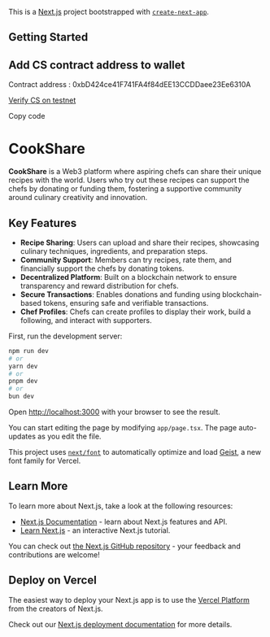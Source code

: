 This is a [Next.js](https://nextjs.org) project bootstrapped with [`create-next-app`](https://nextjs.org/docs/app/api-reference/cli/create-next-app).

## Getting Started

## Add CS contract address to wallet

Contract address : 0xbD424ce41F741FA4f84dEE13CCDDaee23Ee6310A

[Verify CS on testnet](https://testnet.aiascan.com/token/0xbD424ce41F741FA4f84dEE13CCDDaee23Ee6310A)

Copy code
# CookShare

**CookShare** is a Web3 platform where aspiring chefs can share their unique recipes with the world. Users who try out these recipes can support the chefs by donating or funding them, fostering a supportive community around culinary creativity and innovation.

## Key Features

- **Recipe Sharing**: Users can upload and share their recipes, showcasing culinary techniques, ingredients, and preparation steps.
- **Community Support**: Members can try recipes, rate them, and financially support the chefs by donating tokens.
- **Decentralized Platform**: Built on a blockchain network to ensure transparency and reward distribution for chefs.
- **Secure Transactions**: Enables donations and funding using blockchain-based tokens, ensuring safe and verifiable transactions.
- **Chef Profiles**: Chefs can create profiles to display their work, build a following, and interact with supporters.


First, run the development server:

```bash
npm run dev
# or
yarn dev
# or
pnpm dev
# or
bun dev
```

Open [http://localhost:3000](http://localhost:3000) with your browser to see the result.

You can start editing the page by modifying `app/page.tsx`. The page auto-updates as you edit the file.

This project uses [`next/font`](https://nextjs.org/docs/app/building-your-application/optimizing/fonts) to automatically optimize and load [Geist](https://vercel.com/font), a new font family for Vercel.

## Learn More

To learn more about Next.js, take a look at the following resources:

- [Next.js Documentation](https://nextjs.org/docs) - learn about Next.js features and API.
- [Learn Next.js](https://nextjs.org/learn) - an interactive Next.js tutorial.

You can check out [the Next.js GitHub repository](https://github.com/vercel/next.js) - your feedback and contributions are welcome!

## Deploy on Vercel

The easiest way to deploy your Next.js app is to use the [Vercel Platform](https://vercel.com/new?utm_medium=default-template&filter=next.js&utm_source=create-next-app&utm_campaign=create-next-app-readme) from the creators of Next.js.

Check out our [Next.js deployment documentation](https://nextjs.org/docs/app/building-your-application/deploying) for more details.
